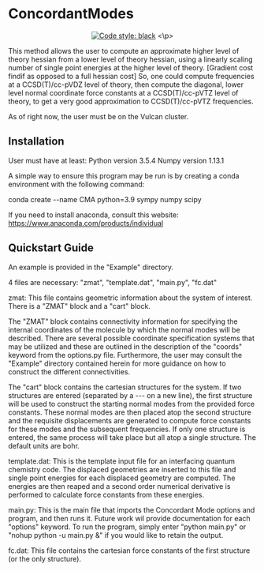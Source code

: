 # ConcordantModes

<p align="center">
<a href="https://github.com/psf/black"><img alt="Code style: black" src="https://img.shields.io/badge/code%20style-black-000000.svg"></a>
<\p>

This method allows the user to compute an approximate higher level of theory hessian from a lower level of theory hessian, using a linearly scaling number of single point energies at the higher level of theory. [Gradient cost findif as opposed to a full hessian cost]
So, one could compute frequencies at a CCSD(T)/cc-pVDZ level of theory, then compute the diagonal, 
lower level normal coordinate force constants at a CCSD(T)/cc-pVTZ level of theory, to get a very good approximation to CCSD(T)/cc-pVTZ frequencies.

As of right now, the user must be on the Vulcan cluster.

## Installation

User must have at least:
Python version 3.5.4
Numpy version 1.13.1

A simple way to ensure this program may be run is by creating a conda environment with the following command:

conda create --name CMA python=3.9 sympy numpy scipy

If you need to install anaconda, consult this website:
https://www.anaconda.com/products/individual

## Quickstart Guide

An example is provided in the "Example" directory.

4 files are necessary: "zmat", "template.dat", "main.py", "fc.dat"

zmat:
This file contains geometric information about the system of interest. There is a "ZMAT" block and a "cart" block.

The "ZMAT" block contains connectivity information for specifying the internal coordinates of the molecule by which the normal modes will be described.
There are several possible coordinate specification systems that may be utilized and these are outlined in the description of the "coords" keyword from the options.py file.
Furthermore, the user may consult the "Example" directory contained herein for more guidance on how to construct the different connectivities.

The "cart" block contains the cartesian structures for the system. If two structures are entered (separated by a --- on a new line), the first structure will be used to construct the starting normal modes from the provided force constants. These normal modes are then placed atop the second structure and the requisite displacements are generated to compute force constants for these modes and the subsequent frequencies. If only one structure is entered, the same process will take place but all atop a single structure. The default units are bohr.

template.dat:
This is the template input file for an interfacing quantum chemistry code. The displaced geometries are inserted to this file and single point energies for each displaced geometry are computed. The energies are then reaped and a second order numerical derivative is performed to calculate force constants from these energies.

main.py:
This is the main file that imports the Concordant Mode options and program, and then runs it. Future work wil provide documentation for each "options" keyword.
To run the program, simply enter "python main.py" or "nohup python -u main.py &" if you would like to retain the output.

fc.dat:
This file contains the cartesian force constants of the first structure (or the only structure).
